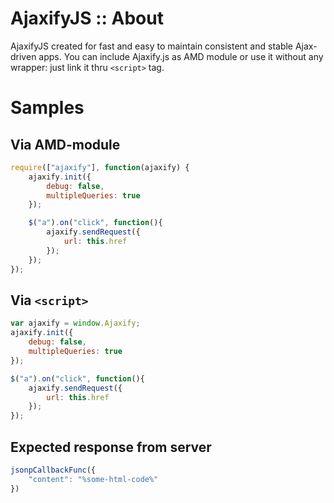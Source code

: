 # AjaxifyJS :: About
AjaxifyJS created for fast and easy to maintain consistent and stable Ajax-driven apps.
You can include Ajaxify.js as AMD module or use it without any wrapper: just link it thru ```<script>``` tag.

# Samples
## Via AMD-module
```javascript
require(["ajaxify"], function(ajaxify) {
	ajaxify.init({
		debug: false,
		multipleQueries: true
	});

	$("a").on("click", function(){
		ajaxify.sendRequest({
			url: this.href
		});
	});
});
```

## Via ```<script>```
```javascript
var ajaxify = window.Ajaxify;
ajaxify.init({
	debug: false,
	multipleQueries: true
});

$("a").on("click", function(){
	ajaxify.sendRequest({
		url: this.href
	});
});
```
## Expected response from server
```javascript
jsonpCallbackFunc({
	"content": "%some-html-code%"
})
```